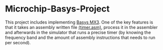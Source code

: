 # Microchip-Basys-Project

This project includes implementing [Basys MX3](https://store.digilentinc.com/basys-mx3-pic32mx-trainer-board-for-embedded-systems-courses/).
One of the key features is that it takes an assembly written file [(timer.asm)](https://github.com/Origithub/Microchip-Basys-Project/blob/master/timer.asm), process it in the assembler and afterwards in the simulator that runs a precise timer (by knowing the frequency band and the amount of assembly instructions that needs to run per second).
